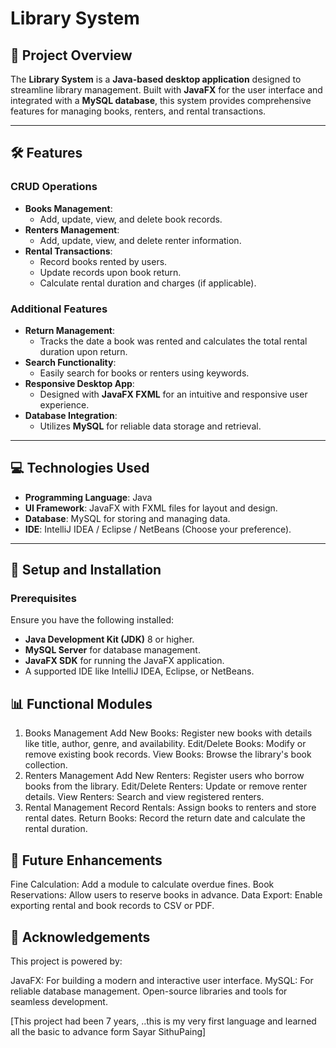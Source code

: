 # Library System

## 📖 **Project Overview**
The **Library System** is a **Java-based desktop application** designed to streamline library management. Built with **JavaFX** for the user interface and integrated with a **MySQL database**, this system provides comprehensive features for managing books, renters, and rental transactions.

---

## 🛠️ **Features**

### **CRUD Operations**
- **Books Management**:
  - Add, update, view, and delete book records.
- **Renters Management**:
  - Add, update, view, and delete renter information.
- **Rental Transactions**:
  - Record books rented by users.
  - Update records upon book return.
  - Calculate rental duration and charges (if applicable).

### **Additional Features**
- **Return Management**:
  - Tracks the date a book was rented and calculates the total rental duration upon return.
- **Search Functionality**:
  - Easily search for books or renters using keywords.
- **Responsive Desktop App**:
  - Designed with **JavaFX FXML** for an intuitive and responsive user experience.
- **Database Integration**:
  - Utilizes **MySQL** for reliable data storage and retrieval.

---


## 💻 **Technologies Used**
- **Programming Language**: Java
- **UI Framework**: JavaFX with FXML files for layout and design.
- **Database**: MySQL for storing and managing data.
- **IDE**: IntelliJ IDEA / Eclipse / NetBeans (Choose your preference).

---

## 🚀 **Setup and Installation**

### **Prerequisites**
Ensure you have the following installed:
- **Java Development Kit (JDK)** 8 or higher.
- **MySQL Server** for database management.
- **JavaFX SDK** for running the JavaFX application.
- A supported IDE like IntelliJ IDEA, Eclipse, or NetBeans.

## 📊 Functional Modules
1. Books Management
Add New Books: Register new books with details like title, author, genre, and availability.
Edit/Delete Books: Modify or remove existing book records.
View Books: Browse the library's book collection.
2. Renters Management
Add New Renters: Register users who borrow books from the library.
Edit/Delete Renters: Update or remove renter details.
View Renters: Search and view registered renters.
3. Rental Management
Record Rentals: Assign books to renters and store rental dates.
Return Books: Record the return date and calculate the rental duration.

## 🔮 Future Enhancements
Fine Calculation: Add a module to calculate overdue fines.
Book Reservations: Allow users to reserve books in advance.
Data Export: Enable exporting rental and book records to CSV or PDF.
## 🙌 Acknowledgements
This project is powered by:

JavaFX: For building a modern and interactive user interface.
MySQL: For reliable database management.
Open-source libraries and tools for seamless development.

 [This project  had been 7 years,  ..this is my very first language and learned  all the basic to advance form Sayar SithuPaing]
